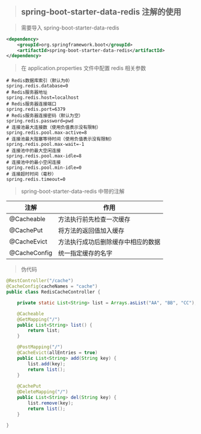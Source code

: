 > ##  spring-boot-starter-data-redis 注解的使用

> 需要导入 spring-boot-starter-data-redis

```xml
<dependency>
    <groupId>org.springframework.boot</groupId>
    <artifactId>spring-boot-starter-data-redis</artifactId>
</dependency>
```

> 在 application.properties 文件中配置 redis 相关参数

```properties
# Redis数据库索引（默认为0）
spring.redis.database=0
# Redis服务器地址
spring.redis.host=localhost
# Redis服务器连接端口
spring.redis.port=6379
# Redis服务器连接密码（默认为空）
spring.redis.password=pwd
# 连接池最大连接数（使用负值表示没有限制）
spring.redis.pool.max-active=8
# 连接池最大阻塞等待时间（使用负值表示没有限制）
spring.redis.pool.max-wait=-1
# 连接池中的最大空闲连接
spring.redis.pool.max-idle=8
# 连接池中的最小空闲连接
spring.redis.pool.min-idle=0
# 连接超时时间（毫秒）
spring.redis.timeout=0
```

> spring-boot-starter-data-redis 中带的注解

| 注解         | 作用                               |
| ------------ | ---------------------------------- |
| @Cacheable   | 方法执行前先检查一次缓存           |
| @CachePut    | 将方法的返回值加入缓存             |
| @CacheEvict  | 方法执行成功后删除缓存中相应的数据 |
| @CacheConfig | 统一指定缓存的名字                 |

> 伪代码

```java
@RestController("/cache")
@CacheConfig(cacheNames = "cache")
public class RedisCacheController {

    private static List<String> list = Arrays.asList("AA", "BB", "CC");

    @Cacheable
    @GetMapping("/")
    public List<String> list() {
        return list;
    }

    @PostMapping("/")
    @CacheEvict(allEntries = true)
    public List<String> add(String key) {
        list.add(key);
        return list();
    }
    
    @CachePut
    @DeleteMapping("/")
    public List<String> del(String key) {
        list.remove(key);
        return list();
    }

}
```


